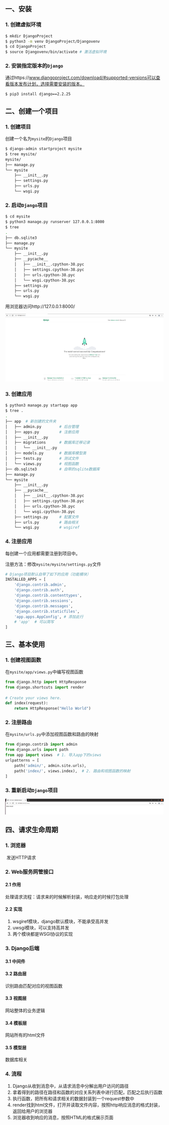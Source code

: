 ## 一、安装

### 1. 创建虚拟环境

```bash
$ mkdir DjangoProject
$ python3 -m venv DjangoProject/Djangovenv
$ cd DjangoProject
$ source Djangovenv/bin/activate # 激活虚拟环境
```

### 2. 安装指定版本的`Django`

通过https://www.djangoproject.com/download/#supported-versions可以查看版本发布计划，选择需要安装的版本。

```bash
$ pip3 install django==2.2.25
```

## 二、创建一个项目

### 1. 创建项目

创建一个名为`mysite`的`Django`项目

```bash
$ django-admin startproject mysite
$ tree mysite/
mysite/
├── manage.py
└── mysite
    ├── __init__.py
    ├── settings.py
    ├── urls.py
    └── wsgi.py
```

### 2. 启动`Django`项目

```bash
$ cd mysite
$ python3 manage.py runserver 127.0.0.1:8000
$ tree
.
├── db.sqlite3
├── manage.py
└── mysite
    ├── __init__.py
    ├── __pycache__
    │   ├── __init__.cpython-38.pyc
    │   ├── settings.cpython-38.pyc
    │   ├── urls.cpython-38.pyc
    │   └── wsgi.cpython-38.pyc
    ├── settings.py
    ├── urls.py
    └── wsgi.py
```

用浏览器访问http://127.0.0.1:8000/

![1640511623843](images/1640511623843.png)

### 3. 创建应用

```bash
$ python3 manage.py startapp app
$ tree .
.
├── app  # 新创建的文件夹
│   ├── admin.py  		# 后台管理
│   ├── apps.py  		# 注册应用
│   ├── __init__.py
│   ├── migrations  	# 数据库迁移记录
│   │   └── __init__.py
│   ├── models.py  		# 数据库模型类
│   ├── tests.py		# 测试文件
│   └── views.py  		# 视图函数
├── db.sqlite3			# 自带的sqlite数据库
├── manage.py			
└── mysite
    ├── __init__.py
    ├── __pycache__
    │   ├── __init__.cpython-38.pyc
    │   ├── settings.cpython-38.pyc
    │   ├── urls.cpython-38.pyc
    │   └── wsgi.cpython-38.pyc
    ├── settings.py  	# 配置文件
    ├── urls.py  		# 路由相关
    └── wsgi.py			# wsgiref
```

### 4. 注册应用

每创建一个应用都需要注册到项目中。

注册方法：修改`mysite/mysite/settings.py`文件

```python
# Django项目默认自带了如下的应用（功能模块）
INSTALLED_APPS = [
    'django.contrib.admin',
    'django.contrib.auth',
    'django.contrib.contenttypes',
    'django.contrib.sessions',
    'django.contrib.messages',
    'django.contrib.staticfiles',
    'app.apps.AppConfig', # 添加此行
    # 'app'  # 可以简写
]
```

## 三、基本使用

### 1. 创建视图函数

在`mysite/app/views.py`中编写视图函数

```python
from django.http import HttpResponse
from django.shortcuts import render

# Create your views here.
def index(request):
    return HttpResponse("Hello World")
```

### 2. 注册路由

在`mysite/urls.py`中添加视图函数和路由的映射

```python
from django.contrib import admin
from django.urls import path
from app import views  # 1. 导入app下的views
urlpatterns = [
    path('admin/', admin.site.urls),
    path('index/', views.index),  # 2. 路由和视图函数的映射
]
```

### 3. 重新启动`Django`项目

![1640522480166](images/1640522480166.png)

## 四、请求生命周期

### 1. 浏览器

​	发送HTTP请求

### 2. Web服务网管接口

#### 2.1 作用

处理请求流程：请求来的时候解析封装，响应走的时候打包处理

#### 2.2 实现

1. wsgiref模块，django默认模块，不能承受高并发
2. uwsgi模块，可以支持高并发
3.  两个模块都是WSGI协议的实现

### 3. Django后端

#### 3.1 中间件

#### 3.2 路由层

识别路由匹配对应的视图函数

#### 3.3 视图层

网站整体的业务逻辑

#### 3.4 模板层

网站所有的html文件

#### 3.5 模型层

数据库相关

### 4. 流程

1. Django从收到消息中，从请求消息中分解出用户访问的路径
2. 拿着得到的路径在路径和函数的对应关系列表中进行匹配，匹配之后执行函数
3. 执行函数，把所有和请求相关的数据封装到一个request参数中
4. render找到html文件，打开并读取文件内容，按照http响应消息的格式封装，返回给用户的浏览器
5. 浏览器收到响应的消息，按照HTML的格式展示页面   